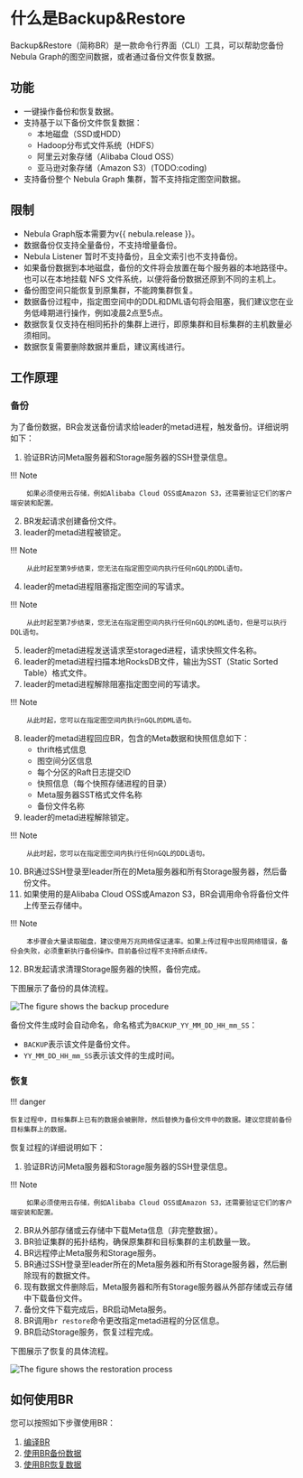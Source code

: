 # 什么是Backup&Restore

Backup&Restore（简称BR）是一款命令行界面（CLI）工具，可以帮助您备份Nebula Graph的图空间数据，或者通过备份文件恢复数据。

## 功能

- 一键操作备份和恢复数据。
- 支持基于以下备份文件恢复数据：
  - 本地磁盘（SSD或HDD）
  - Hadoop分布式文件系统（HDFS）
  - 阿里云对象存储（Alibaba Cloud OSS）
  - 亚马逊对象存储（Amazon S3）(TODO:coding)
- 支持备份整个 Nebula Graph 集群，暂不支持指定图空间数据。

## 限制

- Nebula Graph版本需要为v{{ nebula.release }}。
- 数据备份仅支持全量备份，不支持增量备份。
- Nebula Listener 暂时不支持备份，且全文索引也不支持备份。
- 如果备份数据到本地磁盘，备份的文件将会放置在每个服务器的本地路径中。也可以在本地挂载 NFS 文件系统，以便将备份数据还原到不同的主机上。
- 备份图空间只能恢复到原集群，不能跨集群恢复。
- 数据备份过程中，指定图空间中的DDL和DML语句将会阻塞，我们建议您在业务低峰期进行操作，例如凌晨2点至5点。
- 数据恢复仅支持在相同拓扑的集群上进行，即原集群和目标集群的主机数量必须相同。
- 数据恢复需要删除数据并重启，建议离线进行。
<!-- - 备份或恢复部署在Docker中的数据时，需要做好网络配置，例如IP和端口的映射。 -->
  
## 工作原理

### 备份

为了备份数据，BR会发送备份请求给leader的metad进程，触发备份。详细说明如下：

1. 验证BR访问Meta服务器和Storage服务器的SSH登录信息。

  !!! Note

        如果必须使用云存储，例如Alibaba Cloud OSS或Amazon S3，还需要验证它们的客户端安装和配置。

2. BR发起请求创建备份文件。
3. leader的metad进程被锁定。

  !!! Note

        从此时起至第9步结束，您无法在指定图空间内执行任何nGQL的DDL语句。

4. leader的metad进程阻塞指定图空间的写请求。
   
  !!! Note
   
        从此时起至第7步结束，您无法在指定图空间内执行任何nGQL的DML语句，但是可以执行DQL语句。

5. leader的metad进程发送请求至storaged进程，请求快照文件名称。
6. leader的metad进程扫描本地RocksDB文件，输出为SST（Static Sorted Table）格式文件。
7. leader的metad进程解除阻塞指定图空间的写请求。

  !!! Note

        从此时起，您可以在指定图空间内执行nGQL的DML语句。

8. leader的metad进程回应BR，包含的Meta数据和快照信息如下：
   - thrift格式信息
   - 图空间分区信息
   - 每个分区的Raft日志提交ID
   - 快照信息（每个快照存储进程的目录）
   - Meta服务器SST格式文件名称
   - 备份文件名称
9.  leader的metad进程解除锁定。

  !!! Note
    
        从此时起，您可以在指定图空间内执行任何nGQL的DDL语句。

10. BR通过SSH登录至leader所在的Meta服务器和所有Storage服务器，然后备份文件。
11. 如果使用的是Alibaba Cloud OSS或Amazon S3，BR会调用命令将备份文件上传至云存储中。

  !!! Note

        本步骤会大量读取磁盘，建议使用万兆网络保证速率。如果上传过程中出现网络错误，备份会失败，必须重新执行备份操作。目前备份过程不支持断点续传。
12. BR发起请求清理Storage服务器的快照，备份完成。
    
下图展示了备份的具体流程。

![The figure shows the backup procedure](https://docs.nebula-graph.io/2.0/figs/ng-ug-001.png "Implementation of backup")

备份文件生成时会自动命名，命名格式为`BACKUP_YY_MM_DD_HH_mm_SS`：

- `BACKUP`表示该文件是备份文件。
- `YY_MM_DD_HH_mm_SS`表示该文件的生成时间。

### 恢复

!!! danger

    恢复过程中，目标集群上已有的数据会被删除，然后替换为备份文件中的数据。建议您提前备份目标集群上的数据。

恢复过程的详细说明如下：

1. 验证BR访问Meta服务器和Storage服务器的SSH登录信息。

  !!! Note

        如果必须使用云存储，例如Alibaba Cloud OSS或Amazon S3，还需要验证它们的客户端安装和配置。

2. BR从外部存储或云存储中下载Meta信息（非完整数据）。
3. BR验证集群的拓扑结构，确保原集群和目标集群的主机数量一致。
4. BR远程停止Meta服务和Storage服务。
5. BR通过SSH登录至leader所在的Meta服务器和所有Storage服务器，然后删除现有的数据文件。
6. 现有数据文件删除后，Meta服务器和所有Storage服务器从外部存储或云存储中下载备份文件。
7. 备份文件下载完成后，BR启动Meta服务。
8. BR调用`br restore`命令更改指定metad进程的分区信息。
9. BR启动Storage服务，恢复过程完成。

下图展示了恢复的具体流程。

![The figure shows the restoration process](https://docs.nebula-graph.io/2.0/figs/ng-ug-002.png "Implementation of restoration")

## 如何使用BR

您可以按照如下步骤使用BR：

1. [编译BR](2.compile-br.md)
2. [使用BR备份数据](3.br-backup-data.md)
3. [使用BR恢复数据](4.br-restore-data.md)
